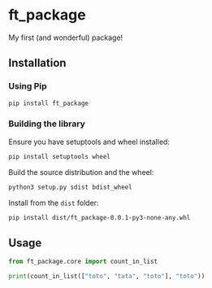 # ft_package

My first (and wonderful) package!

## Installation
### Using Pip
```bash
pip install ft_package
```

### Building the library
Ensure you have setuptools and wheel installed:
```bash
pip install setuptools wheel
```
Build the source distribution and the wheel:
```bash
python3 setup.py sdist bdist_wheel
```

Install from the `dist` folder:
```bash
pip install dist/ft_package-0.0.1-py3-none-any.whl
```

## Usage
```python
from ft_package.core import count_in_list

print(count_in_list(["toto", "tata", "toto"], "toto"))
```

